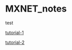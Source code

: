 # MXNET_notes
test

[tutorial-1](http://mxnet.io/tutorials/index.html)

[tutorial-2](http://mxnet-bing.readthedocs.io/en/latest/tutorials/index.html)

